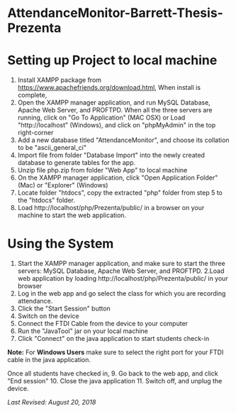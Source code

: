# AttendanceMonitor-Barrett-Thesis-Prezenta

# Setting up Project to local machine #

1. Install XAMPP package from https://www.apachefriends.org/download.html,
   When install is complete,
2. Open the XAMPP manager application, and run MySQL Database, Apache Web Server, and PROFTPD.
   When all the three servers are running, click on "Go To Application" (MAC OSX) or Load "http://localhost" (Windows), and click on "phpMyAdmin" in the top right-corner
3. Add a new database titled "AttendanceMonitor", and choose its collation to be "ascii_general_ci"
4. Import file from folder "Database Import" into the newly created database to generate tables for the app.
5. Unzip file php.zip from folder "Web App" to local machine
6. On the XAMPP manager application, click "Open Application Folder" (Mac) or "Explorer" (Windows)
7. Locate folder "htdocs", copy the extracted "php" folder from step 5 to the "htdocs" folder.
8. Load http://localhost/php/Prezenta/public/ in a browser on your machine to start the web application.

# Using the System #

1. Start the XAMPP manager application, and make sure to start the three servers: MySQL Database, Apache Web Server, and PROFTPD.
2.Load web application by loading http://localhost/php/Prezenta/public/ in your browser
3. Log in the web app and go select the class for which you are recording attendance.
4. Click the "Start Session" button
5. Switch on the device
6. Connect the FTDI Cable from the device to your computer
7. Run the "JavaTool" jar on your local machine
8. Click "Connect" on the java application to start students check-in

**Note:**
   For **Windows Users** make sure to select the right port for your FTDI cable in the java application.
   
 Once all students have checked in,
9. Go back to the web app, and click "End session"
10. Close the java application
11. Switch off, and unplug the device.



*Last Revised: August 20, 2018* 
